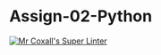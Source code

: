 # Assign-02-Python
[![Mr Coxall's Super Linter](https://github.com/ICS3U-C-Programming-Val-I/Assign-02-Python/workflows/Mr%20Coxall's%20Super%20Linter/badge.svg)](https://github.com/ICS3U-C-Programming-Val-I/Assign-02-Python/actions/)
